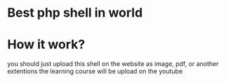 # Best php shell in world 


# How it work?


you should just upload this shell on the website as image, pdf, or another extentions the learning course will be upload on the youtube
